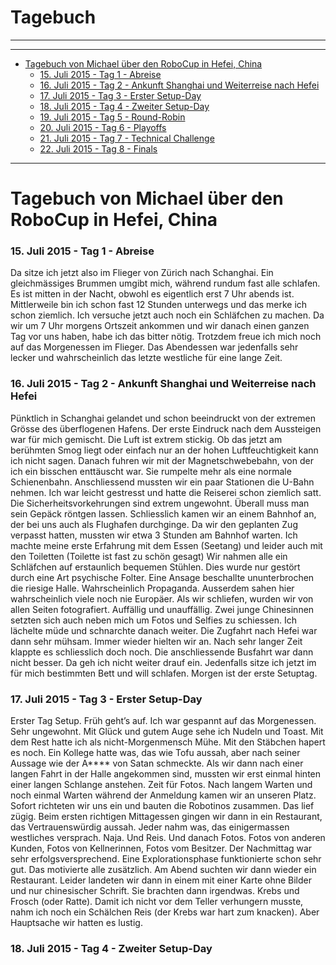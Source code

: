 # Tagebuch
***

----
- <a href="#SM1.0">Tagebuch von Michael über den RoboCup in Hefei, China</a>
	- <a href="#SM1.1">15. Juli 2015 - Tag 1 - Abreise</a>
	- <a href="#SM1.2">16. Juli 2015 - Tag 2 - Ankunft Shanghai und Weiterreise nach Hefei</a>
	- <a href="#SM1.3">17. Juli 2015 - Tag 3 - Erster Setup-Day</a>
	- <a href="#SM1.4">18. Juli 2015 - Tag 4 - Zweiter Setup-Day</a>
	- <a href="#SM1.5">19. Juli 2015 - Tag 5 - Round-Robin</a>
	- <a href="#SM1.6">20. Juli 2015 - Tag 6 - Playoffs</a>
	- <a href="#SM1.7">21. Juli 2015 - Tag 7 - Technical Challenge</a>
	- <a href="#SM1.8">22. Juli 2015 - Tag 8 - Finals</a>

----
# <a name="SM1.0">Tagebuch von Michael über den RoboCup in Hefei, China</a>
### <a name="SM1.1">15. Juli 2015 - Tag 1 - Abreise</a>
Da sitze ich jetzt also im Flieger von Zürich nach Schanghai. Ein gleichmässiges Brummen umgibt mich, während rundum fast alle schlafen. Es ist mitten in der Nacht, obwohl es eigentlich erst 7 Uhr abends ist. Mittlerweile bin ich schon fast 12 Stunden unterwegs und das merke ich schon ziemlich. Ich versuche jetzt auch noch ein Schläfchen zu machen. Da wir um 7 Uhr morgens Ortszeit ankommen und wir danach einen ganzen Tag vor uns haben, habe ich das bitter nötig. Trotzdem freue ich mich noch auf das Morgenessen im Flieger. Das Abendessen war jedenfalls sehr lecker und wahrscheinlich das letzte westliche für eine lange Zeit.
### <a name="SM1.2">16. Juli 2015 - Tag 2 - Ankunft Shanghai und Weiterreise nach Hefei</a>
Pünktlich in Schanghai gelandet und schon beeindruckt von der extremen Grösse des überflogenen Hafens. Der erste Eindruck nach dem Aussteigen war für mich gemischt. Die Luft ist extrem stickig. Ob das jetzt am berühmten Smog liegt oder einfach nur an der hohen Luftfeuchtigkeit kann ich nicht sagen. Danach fuhren wir mit der Magnetschwebebahn, von der ich ein bisschen enttäuscht war. Sie rumpelte mehr als eine normale Schienenbahn. Anschliessend mussten wir ein paar Stationen die U-Bahn nehmen. Ich war leicht gestresst und hatte die Reiserei schon ziemlich satt. Die Sicherheitsvorkehrungen sind extrem ungewohnt. Überall muss man sein Gepäck röntgen lassen. Schliesslich kamen wir an einem Bahnhof an, der bei uns auch als Flughafen durchginge. Da wir den geplanten Zug verpasst hatten, mussten wir etwa 3 Stunden am Bahnhof warten. Ich machte meine erste Erfahrung mit dem Essen (Seetang) und leider auch mit den Toiletten (Toilette ist fast zu schön gesagt) Wir nahmen alle ein Schläfchen auf erstaunlich bequemen Stühlen. Dies wurde nur gestört durch eine Art psychische Folter. Eine Ansage beschallte ununterbrochen die riesige Halle. Wahrscheinlich Propaganda. Ausserdem sahen hier wahrscheinlich viele noch nie Europäer. Als wir schliefen, wurden wir von allen Seiten fotografiert. Auffällig und unauffällig. Zwei junge Chinesinnen setzten sich auch neben mich um Fotos und Selfies zu schiessen. Ich lächelte müde und schnarchte danach weiter. Die Zugfahrt nach Hefei war dann sehr mühsam. Immer wieder hielten wir an. Nach sehr langer Zeit klappte es schliesslich doch noch. Die anschliessende Busfahrt war dann nicht besser. Da geh ich nicht weiter drauf ein. Jedenfalls sitze ich jetzt im für mich bestimmten Bett und will schlafen. Morgen ist der erste Setuptag.
### <a name="SM1.3">17. Juli 2015 - Tag 3 - Erster Setup-Day</a>
Erster Tag Setup. Früh geht’s auf. Ich war gespannt auf das Morgenessen. Sehr ungewohnt. Mit Glück und gutem Auge sehe ich Nudeln und Toast. Mit dem Rest hatte ich als nicht-Morgenmensch Mühe. Mit den Stäbchen hapert es noch. Ein Kollege hatte was, das wie Tofu aussah, aber nach seiner Aussage wie der A**** von Satan schmeckte. Als wir dann nach einer langen Fahrt in der Halle angekommen sind, mussten wir erst einmal hinten einer langen Schlange anstehen. Zeit für Fotos. Nach langem Warten und noch einmal Warten während der Anmeldung kamen wir an unseren Platz. Sofort richteten wir uns ein und bauten die Robotinos zusammen. Das lief zügig. Beim ersten richtigen Mittagessen gingen wir dann in ein Restaurant, das Vertrauenswürdig aussah. Jeder nahm was, das einigermassen westliches versprach. Naja. Und Reis. Und danach Fotos. Fotos von anderen Kunden, Fotos von Kellnerinnen, Fotos vom Besitzer.
Der Nachmittag war sehr erfolgsversprechend. Eine Explorationsphase funktionierte schon sehr gut. Das motivierte alle zusätzlich.
Am Abend suchten wir dann wieder ein Restaurant. Leider landeten wir dann in einem mit einer Karte ohne Bilder und nur chinesischer Schrift. Sie brachten dann irgendwas. Krebs und Frosch (oder Ratte). Damit ich nicht vor dem Teller verhungern musste, nahm ich noch ein Schälchen Reis (der Krebs war hart zum knacken). Aber Hauptsache wir hatten es lustig. 
### <a name="SM1.4">18. Juli 2015 - Tag 4 - Zweiter Setup-Day</a>
